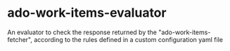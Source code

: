 <!--
SPDX-FileCopyrightText: 2024 grow platform GmbH

SPDX-License-Identifier: MIT
-->

# ado-work-items-evaluator

An evaluator to check the response returned by the "ado-work-items-fetcher", according to the rules defined in a custom configuration yaml file

